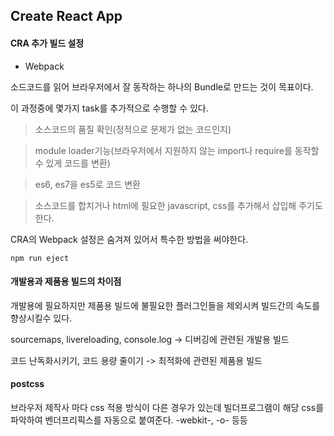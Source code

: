 ## Create React App

#### CRA 추가 빌드 설정

- Webpack

소드코드를 읽어 브라우저에서 잘 동작하는 하나의 Bundle로 만드는 것이 목표이다.

이 과정중에 몇가지 task를 추가적으로 수행할 수 있다.

>소스코드의 품질 확인(정적으로 문제가 없는 코드인지)

>module loader기능(브라우저에서 지원하지 않는 import나 require를 동작할 수 있게 코드를 변환)

>es6, es7을 es5로 코드 변환

>소스코드를 합치거나 html에 필요한 javascript, css를 추가해서 삽입해 주기도 한다.

CRA의 Webpack 설정은 숨겨져 있어서 특수한 방법을 써야한다.
```
npm run eject
```

#### 개발용과 제품용 빌드의 차이점

개발용에 필요하지만 제품용 빌드에 불필요한 플러그인들을 제외시켜 빌드간의 속도를 향상시킬수 있다.

sourcemaps, livereloading, console.log -> 디버깅에 관련된 개발용 빌드

코드 난독화시키기, 코드 용량 줄이기 -> 최적화에 관련된 제품용 빌드

#### postcss
브라우저 제작사 마다 css 적용 방식이 다른 경우가 있는데
빌더프로그램이 해당 css를 파악하여 벤더프리픽스를 자동으로 붙여준다.
-webkit-, -o- 등등
